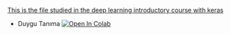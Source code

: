 [This is the file studied in the deep learning introductory course with keras](https://github.com/zubeydeulukok/Keras_ile_Derin_Ogrenmeye_Giris)
- Duygu Tanıma [![Open In Colab](https://colab.research.google.com/assets/colab-badge.svg)](https://colab.research.google.com/github/ayyucekizrak/Keras_ile_Derin_Ogrenmeye_Giris/blob/master/Bölüm6/Duygu_Tanima/Duygu_Tanima.ipynb)
